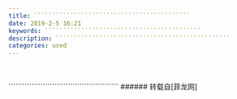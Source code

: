 ```yaml
---
title: ```````````````````````````````````````````
date: 2019-2-5 16:21
keywords: ```````````````````````````````````````````
description: ````````````````````````````````````````````````
categories: used
---
```

<td class="t_f" id="postmessage_2922359">

<br/>
<br/>
````````````````````````````````````````````````</td>
###### 转载自[菲龙网]